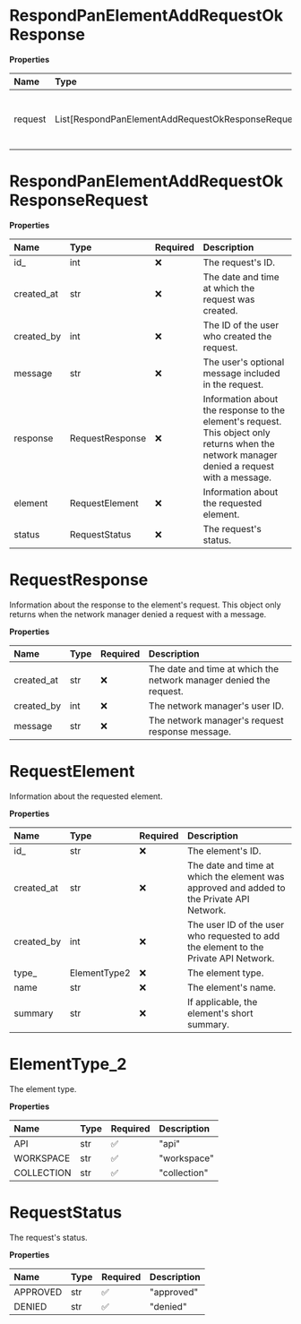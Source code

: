 # RespondPanElementAddRequestOkResponse

**Properties**

| Name    | Type                                               | Required | Description                                        |
| :------ | :------------------------------------------------- | :------- | :------------------------------------------------- |
| request | List[RespondPanElementAddRequestOkResponseRequest] | ❌       | Information about the Private API Network request. |

# RespondPanElementAddRequestOkResponseRequest

**Properties**

| Name       | Type            | Required | Description                                                                                                                                 |
| :--------- | :-------------- | :------- | :------------------------------------------------------------------------------------------------------------------------------------------ |
| id\_       | int             | ❌       | The request's ID.                                                                                                                           |
| created_at | str             | ❌       | The date and time at which the request was created.                                                                                         |
| created_by | int             | ❌       | The ID of the user who created the request.                                                                                                 |
| message    | str             | ❌       | The user's optional message included in the request.                                                                                        |
| response   | RequestResponse | ❌       | Information about the response to the element's request. This object only returns when the network manager denied a request with a message. |
| element    | RequestElement  | ❌       | Information about the requested element.                                                                                                    |
| status     | RequestStatus   | ❌       | The request's status.                                                                                                                       |

# RequestResponse

Information about the response to the element's request. This object only returns when the network manager denied a request with a message.

**Properties**

| Name       | Type | Required | Description                                                        |
| :--------- | :--- | :------- | :----------------------------------------------------------------- |
| created_at | str  | ❌       | The date and time at which the network manager denied the request. |
| created_by | int  | ❌       | The network manager's user ID.                                     |
| message    | str  | ❌       | The network manager's request response message.                    |

# RequestElement

Information about the requested element.

**Properties**

| Name       | Type         | Required | Description                                                                               |
| :--------- | :----------- | :------- | :---------------------------------------------------------------------------------------- |
| id\_       | str          | ❌       | The element's ID.                                                                         |
| created_at | str          | ❌       | The date and time at which the element was approved and added to the Private API Network. |
| created_by | int          | ❌       | The user ID of the user who requested to add the element to the Private API Network.      |
| type\_     | ElementType2 | ❌       | The element type.                                                                         |
| name       | str          | ❌       | The element's name.                                                                       |
| summary    | str          | ❌       | If applicable, the element's short summary.                                               |

# ElementType_2

The element type.

**Properties**

| Name       | Type | Required | Description  |
| :--------- | :--- | :------- | :----------- |
| API        | str  | ✅       | "api"        |
| WORKSPACE  | str  | ✅       | "workspace"  |
| COLLECTION | str  | ✅       | "collection" |

# RequestStatus

The request's status.

**Properties**

| Name     | Type | Required | Description |
| :------- | :--- | :------- | :---------- |
| APPROVED | str  | ✅       | "approved"  |
| DENIED   | str  | ✅       | "denied"    |

